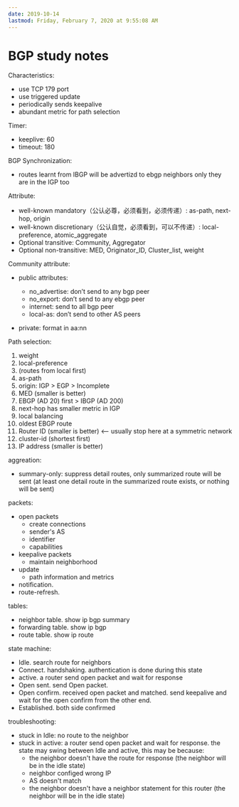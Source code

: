 ```yaml
---
date: 2019-10-14
lastmod: Friday, February 7, 2020 at 9:55:08 AM
---
```

# BGP study notes

Characteristics:
* use TCP 179 port
* use triggered update
* periodically sends keepalive
* abundant metric for path selection

Timer:
* keeplive: 60
* timeout: 180

BGP Synchronization:
* routes learnt from IBGP will be advertizd to ebgp neighbors only they are in the IGP too

Attribute:
* well-known mandatory（公认必尊，必须看到，必须传递）: as-path, next-hop, origin
* well-known discretionary（公认自觉，必须看到，可以不传递）: local-preference, atomic_aggregate 
* Optional transitive: Community, Aggregator
* Optional non-transitive: MED, Originator_ID, Cluster_list, weight

Community attribute:

* public attributes:
	* no_advertise: don’t send to any bgp peer
	* no_export: don’t send to any ebgp peer
	* internet: send to all bgp peer
	* local-as: don’t send to other AS peers

* private: format in aa:nn

Path selection:
1. weight
2. local-preference
3. (routes from local first)
4. as-path
5. origin: IGP > EGP > Incomplete
6. MED (smaller is better)
7. EBGP (AD 20) first > IBGP (AD 200)
8. next-hop has smaller metric in IGP
9. local balancing 
10. oldest EBGP route
11. Router ID (smaller is better) <— usually stop here at a symmetric network
12. cluster-id (shortest first)
13. IP address (smaller is better)

aggreation:
* summary-only: suppress detail routes, only summarized route will be sent (at least one detail route in the summarized route exists, or nothing will be sent)

packets:
* open packets
	* create connections
	* sender's AS
	* identifier
	* capabilities
* keepalive packets
	* maintain neighborhood
* update
	* path information and metrics
* notification.
* route-refresh.

tables:
* neighbor table. show ip bgp summary
* forwarding table. show ip bgp
* route table. show ip route


state machine:
* Idle. search route for neighbors
* Connect. handshaking. authentication is done during this state
* active. a router send open packet and wait for response
* Open sent. send Open packet.
* Open confirm. received open packet and matched. send keepalive and wait for the open confirm from the other end.
* Established. both side confirmed

troubleshooting:

* stuck in Idle: no route to the neighbor
* stuck in active: a router send open packet and wait for response. the state may swing between Idle and active, this may be because:
	* the neighbor doesn't have the route for response (the neighbor will be in the idle state)
	* neighbor configed wrong IP
	* AS doesn't match
	* the neighbor doesn't have a neighbor statement for this router (the neighbor will be in the idle state)

